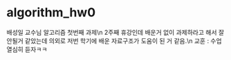 # algorithm_hw0
배성일 교수님 알고리즘 첫번째 과제\n
2주째 휴강인데 배운거 없이 과제하라고 해서 잘 안될거 같았는데 의외로 저번 학기에 배운 자료구조가 도움이 된 거 같음.\n
교훈 : 수업 열심히 듣자ㅋㅋ
